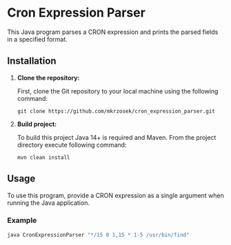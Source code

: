 # Cron Expression Parser

This Java program parses a CRON expression and prints the parsed fields in a specified format.

## Installation

1. **Clone the repository:**

   First, clone the Git repository to your local machine using the following command:

   ```
   git clone https://github.com/mkrzosek/cron_expression_parser.git

2. **Build project:**

    To build this project Java 14+ is required and Maven.
    From the project directory execute following command:

    ```
    mvn clean install

## Usage

To use this program, provide a CRON expression as a single argument when running the Java application.

### Example

```bash
java CronExpressionParser "*/15 0 1,15 * 1-5 /usr/bin/find"
